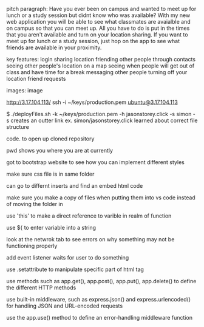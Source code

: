 pitch paragraph: Have you ever been on campus and wanted to meet up for lunch or a study session but didnt know who was available? With my new web application you will be able to see what classmates are avaialble and on campus so that you can meet up. All you have to do is put in the times that you aren't available and turn on your location sharing. If you want to meet up for lunch or a study session, just hop on the app to see what friends are available in your proximity.

key features: login sharing location friending other people through contacts seeing other people's location on a map seeing when people will get out of class and have time for a break messaging other people turning off your location friend requests

images: image

http://3.17.104.113/ ssh -i ~/keys/production.pem ubuntu@3.17.104.113

$ ./deployFiles.sh -k ~/keys/production.pem -h jasonstorey.click -s simon -s creates an outter link ex. simon/jasonstorey.click learned about correct file structure

code. to open up cloned repository

pwd shows you where you are at currently

got to bootstrap website to see how you can implement different styles

make sure css file is in same folder

can go to differnt inserts and find an embed html code

make sure you make a copy of files when putting them into vs code instead of moving the folder in

use 'this' to make a direct reference to varible in realm of function

use ${ to enter variable into a string

look at the netwrok tab to see errors on why something may not be functioning properly

add event listener waits for user to do something

use .setattribute to manipulate specific part of html tag

use methods such as app.get(), app.post(), app.put(), app.delete() to define the different HTTP methods

use built-in middleware, such as express.json() and express.urlencoded() for handling JSON and URL-encoded requests

use the app.use() method to define an error-handling middleware function
